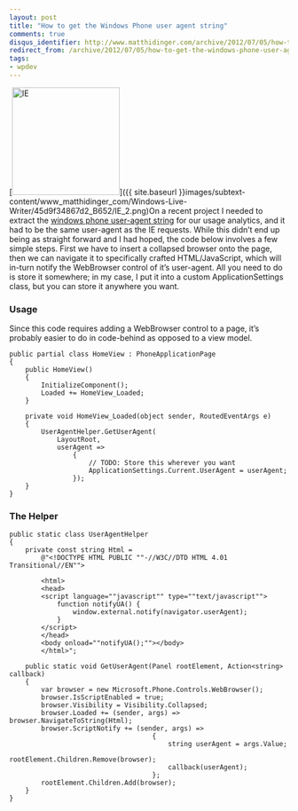 ```yaml
---
layout: post
title: "How to get the Windows Phone user agent string"
comments: true
disqus_identifier: http://www.matthidinger.com/archive/2012/07/05/how-to-get-the-windows-phone-user-agent-string.aspx
redirect_from: /archive/2012/07/05/how-to-get-the-windows-phone-user-agent-string.aspx/
tags: 
- wpdev
---
```

[<img src="{{ site.baseurl }}images/subtext-content/www_matthidinger_com/Windows-Live-Writer/45d9f34867d2_B652/IE_thumb.png" title="IE" alt="IE" width="194" height="194" />]({{ site.baseurl }}images/subtext-content/www_matthidinger_com/Windows-Live-Writer/45d9f34867d2_B652/IE_2.png)On a recent project I needed to extract the [windows phone user-agent string](http://windowsteamblog.com/windows_phone/b/wpdev/archive/2011/08/29/introducing-the-ie9-on-windows-phone-mango-user-agent-string.aspx) for our usage analytics, and it had to be the same user-agent as the IE requests. While this didn’t end up being as straight forward and I had hoped, the code below involves a few simple steps. First we have to insert a collapsed browser onto the page, then we can navigate it to specifically crafted HTML/JavaScript, which will in-turn notify the WebBrowser control of it’s user-agent. All you need to do is store it somewhere; in my case, I put it into a custom ApplicationSettings class, but you can store it anywhere you want.

### Usage

Since this code requires adding a WebBrowser control to a page, it’s probably easier to do in code-behind as opposed to a view model.

``` brush:
public partial class HomeView : PhoneApplicationPage
{
    public HomeView()
    {
        InitializeComponent();
        Loaded += HomeView_Loaded;
    }

    private void HomeView_Loaded(object sender, RoutedEventArgs e)
    {
        UserAgentHelper.GetUserAgent(
            LayoutRoot,
            userAgent =>
                {
                    // TODO: Store this wherever you want
                    ApplicationSettings.Current.UserAgent = userAgent;
                });
    }
}
```

### The Helper

``` brush:
public static class UserAgentHelper
{
    private const string Html =
        @"<!DOCTYPE HTML PUBLIC ""-//W3C//DTD HTML 4.01 Transitional//EN"">

        <html>
        <head>
        <script language=""javascript"" type=""text/javascript"">
            function notifyUA() {
                window.external.notify(navigator.userAgent);
            }
        </script>
        </head>
        <body onload=""notifyUA();""></body>
        </html>";

    public static void GetUserAgent(Panel rootElement, Action<string> callback)
    {
        var browser = new Microsoft.Phone.Controls.WebBrowser();
        browser.IsScriptEnabled = true;
        browser.Visibility = Visibility.Collapsed;
        browser.Loaded += (sender, args) => browser.NavigateToString(Html);
        browser.ScriptNotify += (sender, args) =>
                                    {
                                        string userAgent = args.Value;
                                        rootElement.Children.Remove(browser);
                                        callback(userAgent);
                                    };
        rootElement.Children.Add(browser);
    }
}
```

 

